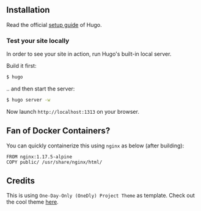 ## Installation

Read the official [setup guide](//gohugo.io/overview/installing/) of Hugo.

### Test your site locally

In order to see your site in action, run Hugo's built-in local server. 

Build it first:

```bash
$ hugo
```

.. and then start the server:

```bash
$ hugo server -w
```

Now launch `http://localhost:1313` on your browser.


## Fan of Docker Containers?
You can quickly containerize this using `nginx` as below (after building):
```docker
FROM nginx:1.17.5-alpine
COPY public/ /usr/share/nginx/html/
```


## Credits
This is using `One-Day-Only (OneDly) Project Theme` as template. Check out the cool theme [here](https://github.com/cdeck3r/OneDly-Theme).